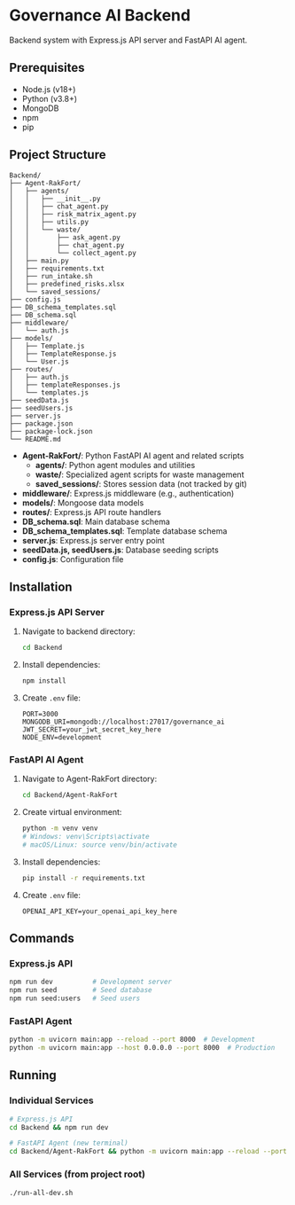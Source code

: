 # Governance AI Backend

Backend system with Express.js API server and FastAPI AI agent.

## Prerequisites

- Node.js (v18+)
- Python (v3.8+)
- MongoDB
- npm
- pip

## Project Structure

```
Backend/
├── Agent-RakFort/
│   ├── agents/
│   │   ├── __init__.py
│   │   ├── chat_agent.py
│   │   ├── risk_matrix_agent.py
│   │   ├── utils.py
│   │   └── waste/
│   │       ├── ask_agent.py
│   │       ├── chat_agent.py
│   │       └── collect_agent.py
│   ├── main.py
│   ├── requirements.txt
│   ├── run_intake.sh
│   ├── predefined_risks.xlsx
│   └── saved_sessions/
├── config.js
├── DB_schema_templates.sql
├── DB_schema.sql
├── middleware/
│   └── auth.js
├── models/
│   ├── Template.js
│   ├── TemplateResponse.js
│   └── User.js
├── routes/
│   ├── auth.js
│   ├── templateResponses.js
│   └── templates.js
├── seedData.js
├── seedUsers.js
├── server.js
├── package.json
├── package-lock.json
└── README.md
```

- **Agent-RakFort/**: Python FastAPI AI agent and related scripts
  - **agents/**: Python agent modules and utilities
  - **waste/**: Specialized agent scripts for waste management
  - **saved_sessions/**: Stores session data (not tracked by git)
- **middleware/**: Express.js middleware (e.g., authentication)
- **models/**: Mongoose data models
- **routes/**: Express.js API route handlers
- **DB_schema.sql**: Main database schema
- **DB_schema_templates.sql**: Template database schema
- **server.js**: Express.js server entry point
- **seedData.js, seedUsers.js**: Database seeding scripts
- **config.js**: Configuration file

## Installation

### Express.js API Server

1. Navigate to backend directory:
   ```bash
   cd Backend
   ```

2. Install dependencies:
   ```bash
   npm install
   ```

3. Create `.env` file:
   ```env
   PORT=3000
   MONGODB_URI=mongodb://localhost:27017/governance_ai
   JWT_SECRET=your_jwt_secret_key_here
   NODE_ENV=development
   ```

### FastAPI AI Agent

1. Navigate to Agent-RakFort directory:
   ```bash
   cd Backend/Agent-RakFort
   ```

2. Create virtual environment:
   ```bash
   python -m venv venv
   # Windows: venv\Scripts\activate
   # macOS/Linux: source venv/bin/activate
   ```

3. Install dependencies:
   ```bash
   pip install -r requirements.txt
   ```

4. Create `.env` file:
   ```env
   OPENAI_API_KEY=your_openai_api_key_here
   ```

## Commands

### Express.js API
```bash
npm run dev          # Development server
npm run seed         # Seed database
npm run seed:users   # Seed users
```

### FastAPI Agent
```bash
python -m uvicorn main:app --reload --port 8000  # Development
python -m uvicorn main:app --host 0.0.0.0 --port 8000  # Production
```

## Running

### Individual Services
```bash
# Express.js API
cd Backend && npm run dev

# FastAPI Agent (new terminal)
cd Backend/Agent-RakFort && python -m uvicorn main:app --reload --port 8000
```

### All Services (from project root)
```bash
./run-all-dev.sh
``` 